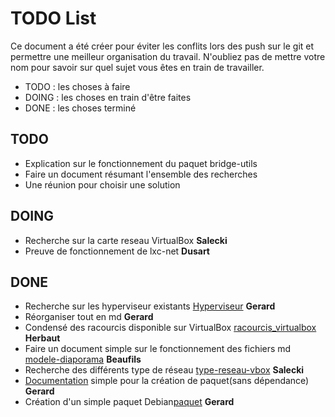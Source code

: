 # TODO List

Ce document a été créer pour éviter les conflits lors des push sur le git et permettre une meilleur organisation du travail. 
N'oubliez pas de mettre votre nom pour savoir sur quel sujet vous êtes en train de travailler.

- TODO : les choses à faire
- DOING : les choses en train d'être faites
- DONE : les choses terminé 

## TODO

- Explication sur le fonctionnement du paquet bridge-utils
- Faire un document résumant l'ensemble des recherches
- Une réunion pour choisir une solution

## DOING

- Recherche sur la carte reseau VirtualBox  **Salecki**
- Preuve de fonctionnement de lxc-net **Dusart**

## DONE

- Recherche sur les hyperviseur existants [Hyperviseur](local/tmp/Recherche_Hyperviseur.md)  **Gerard**
- Réorganiser tout en md **Gerard**
- Condensé des racourcis disponible sur VirtualBox [racourcis_virtualbox](local/tmp/Racourcis_VirtualBox.md) **Herbaut**
- Faire un document simple sur le fonctionnement des fichiers md [modele-diaporama](local/modele-diaporama.md) **Beaufils**
- Recherche des différents type de réseau [type-reseau-vbox](local/tmp/type-reseau-vbox.md) **Salecki**
- [Documentation](local/compte-rendu/cr-2018-02-09-hebdo.md) simple pour la création de paquet(sans dépendance) **Gerard**
- Création d'un simple paquet Debian[paquet](local/tmp/myecho) **Gerard**
